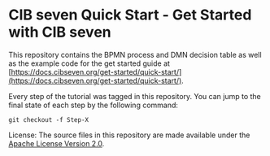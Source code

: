 # CIB seven Quick Start - Get Started with CIB seven

This repository contains the BPMN process and DMN decision table as well as the example code for the get started guide at [https://docs.cibseven.org/get-started/quick-start/](https://docs.cibseven.org/get-started/quick-start/).

Every step of the tutorial was tagged in this repository. You can jump to the final state of each step by the following command:

```
git checkout -f Step-X
```
License: The source files in this repository are made available under the [Apache License Version 2.0](./LICENSE).
